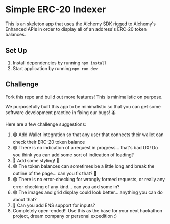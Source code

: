# Simple ERC-20 Indexer

This is an skeleton app that uses the Alchemy SDK rigged to Alchemy's Enhanced APIs in order to display all of an address's ERC-20 token balances.

## Set Up

1. Install dependencies by running `npm install`
2. Start application by running `npm run dev`

## Challenge

Fork this repo and build out more features! This is minimalistic on purpose.

We purposefully built this app to be minimalistic so that you can get some software development practice in fixing our bugs! 🪲

Here are a few challenge suggestions:

1. 🟢 Add Wallet integration so that any user that connects their wallet can check their ERC-20 token balance
2. 🟢 There is no indication of a request in progress... that's bad UX! Do you think you can add some sort of indication of loading?
3. 🔴 Add some styling! 🎨
4. 🟢 The token balances can sometimes be a little long and break the outline of the page... can you fix that? 🔧
5. 🟢 There is no error-checking for wrongly formed requests, or really any error checking of any kind... can you add some in?
6. 🟢 The images and grid display could look better... anything you can do about that?
7. 🔴 Can you add ENS support for inputs?
8. Completely open-ended!! Use this as the base for your next hackathon project, dream company or personal expedition :)
